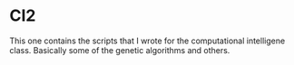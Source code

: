 # CI2
This one contains the scripts that I wrote for the computational intelligene class. Basically some of the genetic algorithms
and others.
